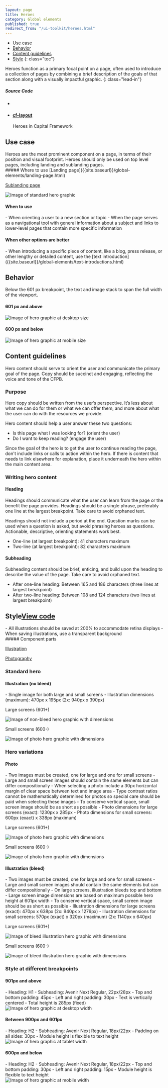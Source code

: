 ```yaml
---
layout: page
title: Heroes
category: Global elements
published: true
redirect_from: "/ui-toolkit/heroes.html"
---
```


- [Use case](#use-case)
- [Behavior](#behavior)
- [Content guidelines](#content-guidelines)
- [Style](#style)
 {: class="toc"}

<div class="content-50 content-first">
Heroes function as a primary focal point on a page, often used to introduce a collection of pages by combining a brief description of the goals of that section along with a visually impactful graphic.
{: class="lead-in"}

</div>

<div class="content-50 content-last">
  <h5 class="repo-list-header">Source Code</h5>
  <ul class="repo-list">
    <li>
      <span class="cf-icon cf-icon-github"></span>
    </li>
    <li>
      <a href="https://github.com/cfpb/capital-framework/blob/master/src/cf-layout/src/molecules/heroes.less">
        <h4>cf-layout</h4>
      </a>
      <p>Heroes in Capital Framework</p>
    </li>
  </ul>
</div>


## Use case

<div class="content-67 content-first">
Heroes are the most prominent component on a page, in terms of their position and visual footprint. Heroes should only be used on top level pages, including landing and sublanding pages.
</div>

<div class="content-33 content-last">
##### Where to use
[Landing page]({{site.baseurl}}/global-elements/landing-page.html)

[Sublanding page]({{site.baseurl}}/global-elements/sublanding-page.html)
</div>

<img alt="Image of standard hero graphic" src="{{site.github.url}}/static/img/hero/hero_use-case.png"/>

<h4>When to use</h4>
- When orienting a user to a new section or topic
- When the page serves as a navigational tool with general information about a subject and links to lower-level pages that contain more specific information

<h4>When other options are better</h4>
- When introducing a specific piece of content, like a blog, press release, or other lengthy or detailed content, use the [text introduction]({{site.baseurl}}/global-elements/text-introductions.html)

## Behavior

Below the 601 px breakpoint, the text and image stack to span the full width of the viewport.

<div class="content-75 content-first">
<h4>601 px and above</h4>
<img alt="Image of hero graphic at desktop size" src="{{site.github.url}}/static/img/hero/hero_behavior_large.png"/>
</div>

<div class="content-25 content-last">
<h4>600 px and below</h4>
<img alt="Image of hero graphic at mobile size" src="{{site.github.url}}/static/img/hero/hero_behavior_small.png"/>
</div>

## Content guidelines

Hero content should serve to orient the user and communicate the primary goal of the page. Copy should be succinct and engaging, reflecting the voice and tone of the CFPB.

<h3>Purpose</h3>
Hero copy should be written from the user’s perspective. It’s less about what we can do for them or what we can offer them, and more about what the user can do with the resources we provide.

Hero content should help a user answer these two questions:

- Is this page what I was looking for? (orient the user)
- Do I want to keep reading? (engage the user)

Since the goal of the hero is to get the user to continue reading the page, don't include links or calls to action within the hero. If there is content that needs to link elsewhere for explanation, place it underneath the hero within the main content area.

<h3>Writing hero content</h3>

<h4>Heading</h4>
Headings should communicate what the user can learn from the page or the benefit the page provides. Headings should be a single phrase, preferably one line at the largest breakpoint. Take care to avoid orphaned text.

Headings should not include a period at the end. Question marks can be used when a question is asked, but avoid phrasing heroes as questions. Actionable, descriptive, orienting statements work best.

- One-line (at largest breakpoint): 41 characters maximum
- Two-line (at largest breakpoint): 82 characters maximum


<h4>Subheading</h4>
Subheading content should be brief, enticing, and build upon the heading to describe the value of the page. Take care to avoid orphaned text.

- After one-line heading: Between 165 and 186 characters (three lines at largest breakpoint)
- After two-line heading: Between 108 and 124 characters (two lines at largest breakpoint)

<h2 id="style">Style<span class="cf-code-link"><a href="https://github.com/cfpb/capital-framework/blob/master/src/cf-layout/src/molecules/heroes.less">View code <span class="cf-icon cf-icon-external-link"></span></a></span></h2>

<div class="content-67 content-first">
- All illustrations should be saved at 200% to accommodate retina displays
- When saving illustrations, use a transparent background
</div>

<div class="content-33 content-last">
##### Component parts

[Illustration]({{site.baseurl}}/brand-guidelines/illustration.html)

[Photography]({{site.baseurl}}/brand-guidelines/photography.html)
</div>

<h3>Standard hero</h3>

<h4>Illustration (no bleed)</h4>
- Single image for both large and small screens
- Illustration dimensions (maximum): 470px x 195px (2x: 940px x 390px)

<div class="content-50 content-last">
  <p>Large screens (601+)</p>
  <img alt="Image of non-bleed hero graphic with dimensions" src="{{site.github.url}}/static/img/hero/hero_style_non-bleed_large.png"/>
</div>

<div class="content-50 content-last">
 <p>Small screens (600-)</p>
  <img alt="Image of photo hero graphic with dimensions" src="{{site.github.url}}/static/img/hero/hero_style_non-bleed_small.png"/>
</div>

<h3>Hero variations</h3>

<h4>Photo</h4>
- Two images must be created, one for large and one for small screens
- Large and small screen images should contain the same elements but can differ compositionally
- When selecting a photo include a 30px horizontal margin of clear space between text and image area
- Type contrast ratios cannot be mathematically determined for photos so special care should be paid when selecting these images
- To conserve vertical space, small screen image should be as short as possible
- Photo dimensions for large screens (exact): 1230px x 285px
- Photo dimensions for small screens: 600px (exact) x 338px (maximum)

<div class="content-50 content-last">
  <p>Large screens (601+)</p>
  <img alt="Image of photo hero graphic with dimensions" src="{{site.github.url}}/static/img/hero/hero_style_photo_large.png"/>
</div>

<div class="content-50 content-last">
 <p>Small screens (600-)</p>
  <img alt="Image of photo hero graphic with dimensions" src="{{site.github.url}}/static/img/hero/hero_style_photo_small.png"/>
</div>

<h4>Illustration (bleed)</h4>
- Two images must be created, one for large and one for small screens
- Large and small screen images should contain the same elements but can differ compositionally
- On large screens, illustration bleeds top and bottom
- Large screen image dimensions are based on maximum possible hero height at 601px width
- To conserve vertical space, small screen image should be as short as possible
- Illustration dimensions for large screens (exact): 470px x 638px (2x: 940px x 1276px)
- Illustration dimensions for small screens: 570px (exact) x 320px (maximum) (2x: 1140px x 640px)

<div class="content-50 content-last">
  <p>Large screens (601+)</p>
  <img alt="Image of bleed illustration hero graphic with dimensions" src="{{site.github.url}}/static/img/hero/hero_style_bleed_large.png"/>
</div>

<div class="content-50 content-last">
  <p>Small screens (600-)</p>
  <img alt="Image of bleed illustration hero graphic with dimensions" src="{{site.github.url}}/static/img/hero/hero_style_bleed_small.png"/>
</div>

<h3>Style at different breakpoints</h3>

<h4>901px and above</h4>
- Heading: H1
- Subheading: Avenir Next Regular, 22px/28px
- Top and bottom padding: 45px
- Left and right padding: 30px
- Text is vertically centered
- Total height is 285px (fixed)

<div class="content-75 content-first">
<img alt="Image of hero graphic at desktop width" src="{{site.github.url}}/static/img/hero/hero_style_desktop.png"/>
</div>

<h4>Between 900px and 601px</h4>
- Heading: H2
- Subheading: Avenir Next Regular, 18px/22px
- Padding on all sides: 30px
- Module height is flexible to text height

<div class="content-50 content-first">
<img alt="Image of hero graphic at tablet width" src="{{site.github.url}}/static/img/hero/hero_style_tablet.png"/>
</div>

<h4>600px and below</h4>
- Heading: H2
- Subheading: Avenir Next Regular, 18px/22px
- Top and bottom padding: 30px
- Left and right padding: 15px
- Module height is flexible to text height

<div class="content-25 content-first">
<img alt="Image of hero graphic at mobile width" src="{{site.github.url}}/static/img/hero/hero_style_mobile.png"/>
</div>









